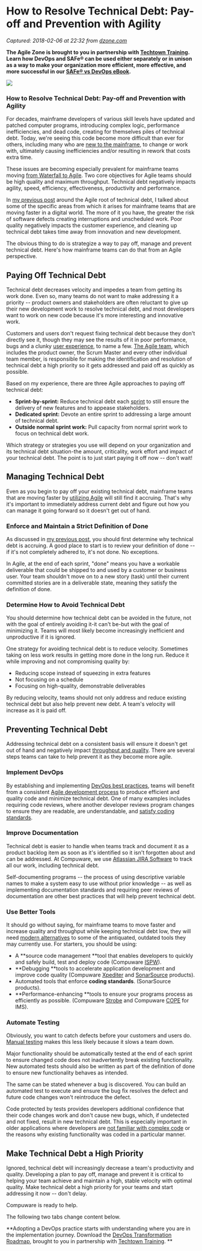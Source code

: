 # How to Resolve Technical Debt: Pay-off and Prevention with Agility

_Captured: 2018-02-06 at 22:32 from [dzone.com](https://dzone.com/articles/how-to-resolve-technical-debt-pay-off-and-preventi?edition=359128&utm_source=Zone%20Newsletter&utm_medium=email&utm_campaign=agile%202018-02-06)_

**The Agile Zone is brought to you in partnership with [Techtown Training](https://dzone.com/go?i=275424&u=http%3A%2F%2Ftechtowntraining.com%2F%3Futm_source%3Ddzone%26utm_medium%3Dfooter). Learn how DevOps and SAFe® can be used either separately or in unison as a way to make your organization more efficient, more effective, and more successful in our [SAFe® vs DevOps eBook](https://dzone.com/go?i=275424&u=http%3A%2F%2Fpages.aspeinc.com%2FSAFe-vs-DevOps.html%3Futm_source%3Ddzone%26utm_medium%3Dfooter%26utm_campaign%3Dsafe_vs_devops%26utm_content%3Debook).**

![](https://compuware.com/wp-content/uploads/2018/01/techdebtbw.png)

### How to Resolve Technical Debt: Pay-off and Prevention with Agility

For decades, mainframe developers of various skill levels have updated and patched computer programs, introducing complex logic, performance inefficiencies, and dead code, creating for themselves piles of technical debt. Today, we're seeing this code become more difficult than ever for others, including many who are [new to the mainframe](https://compuware.com/next-generation-developers/), to change or work with, ultimately causing inefficiencies and/or resulting in rework that costs extra time.

These issues are becoming especially prevalent for mainframe teams moving [from Waterfall to Agile](https://resources.compuware.com/ditch_waterfall_for_devops). Two core objectives for Agile teams should be high quality and maximum throughput. Technical debt negatively impacts agility, speed, efficiency, effectiveness, productivity and performance.

In [my previous post](https://compuware.com/how-to-resolve-technical-debt/) around the Agile root of technical debt, I talked about some of the specific areas from which it arises for mainframe teams that are moving faster in a digital world. The more of it you have, the greater the risk of software defects creating interruptions and unscheduled work. Poor quality negatively impacts the customer experience, and cleaning up technical debt takes time away from innovation and new development.

The obvious thing to do is strategize a way to pay off, manage and prevent technical debt. Here's how mainframe teams can do that from an Agile perspective.

## Paying Off Technical Debt

Technical debt decreases velocity and impedes a team from getting its work done. Even so, many teams do not want to make addressing it a priority -- product owners and stakeholders are often reluctant to give up their new development work to resolve technical debt, and most developers want to work on new code because it's more interesting and innovative work.

Customers and users don't request fixing technical debt because they don't directly see it, though they may see the results of it in poor performance, bugs and a clunky [user experience](https://compuware.com/agile-design-mainframe/), to name a few. [The Agile team](https://compuware.com/build-scrum-team/), which includes the product owner, the Scrum Master and every other individual team member, is responsible for making the identification and resolution of technical debt a high priority so it gets addressed and paid off as quickly as possible.

Based on my experience, there are three Agile approaches to paying off technical debt:

  * **Sprint-by-sprint:** Reduce technical debt each [sprint](https://compuware.com/2-week-cobol-sprint-mainframe-shops-need/) to still ensure the delivery of new features and to appease stakeholders.
  * **Dedicated sprint:** Devote an entire sprint to addressing a large amount of technical debt.
  * **Outside normal sprint work:** Pull capacity from normal sprint work to focus on technical debt work.

Which strategy or strategies you use will depend on your organization and its technical debt situation-the amount, criticality, work effort and impact of your technical debt. The point is to just start paying it off now -- don't wait!

## Managing Technical Debt

Even as you begin to pay off your existing technical debt, mainframe teams that are moving faster by [utilizing Agile](https://resources.compuware.com/ten-steps-to-true-mainframe-agility?utm_campaign=FY17Q4_WP_%208%20Steps%20To%20True%20Mainframe%20Agility&utm_source=Web) will still find it accruing. That's why it's important to immediately address current debt and figure out how you can manage it going forward so it doesn't get out of hand.

### Enforce and Maintain a Strict Definition of Done

As discussed in [my previous post](https://compuware.com/how-to-resolve-technical-debt/), you should first determine why technical debt is accruing. A good place to start is to review your definition of done -- if it's not completely adhered to, it's not done. No exceptions.

In Agile, at the end of each sprint, "done" means you have a workable deliverable that could be shipped to and used by a customer or business user. Your team shouldn't move on to a new story (task) until their current committed stories are in a deliverable state, meaning they satisfy the definition of done.

### Determine How to Avoid Technical Debt

You should determine how technical debt can be avoided in the future, not with the goal of entirely avoiding it-it can't be-but with the goal of minimizing it. Teams will most likely become increasingly inefficient and unproductive if it is ignored.

One strategy for avoiding technical debt is to reduce velocity. Sometimes taking on less work results in getting more done in the long run. Reduce it while improving and not compromising quality by:

  * Reducing scope instead of squeezing in extra features
  * Not focusing on a schedule
  * Focusing on high-quality, demonstrable deliverables

By reducing velocity, teams should not only address and reduce existing technical debt but also help prevent new debt. A team's velocity will increase as it is paid off.

## Preventing Technical Debt

Addressing technical debt on a consistent basis will ensure it doesn't get out of hand and negatively impact [throughput and quality](https://www.linkedin.com/pulse/top-cio-to-do-2018-mainframe-accountability-christopher-o-malley/). There are several steps teams can take to help prevent it as they become more agile.

### Implement DevOps

By establishing and implementing [DevOps best practices](https://compuware.com/road-to-cross-platform-devops/), teams will benefit from a consistent [Agile development process](https://compuware.com/lifecycle-overview/) to produce efficient and quality code and minimize technical debt. One of many examples includes requiring code reviews, where another developer reviews program changes to ensure they are readable, are understandable, and [satisfy coding standards](https://compuware.com/partnerships/sonarsource/).

### Improve Documentation

Technical debt is easier to handle when teams track and document it as a product backlog item as soon as it's identified so it isn't forgotten about and can be addressed. At Compuware, we use [Atlassian JIRA Software](https://compuware.com/partnerships/jira/) to track all our work, including technical debt.

Self-documenting programs -- the process of using descriptive variable names to make a system easy to use without prior knowledge -- as well as implementing documentation standards and requiring peer reviews of documentation are other best practices that will help prevent technical debt.

### Use Better Tools

It should go without saying, for mainframe teams to move faster and increase quality and throughput while keeping technical debt low, they will need [modern alternatives](https://compuware.com/products/) to some of the antiquated, outdated tools they may currently use. For starters, you should be using:

  * A **source code management **tool that enables developers to quickly and safely build, test and deploy code (Compuware [ISPW](https://compuware.com/ispw-source-code-management/)).
  * **Debugging **tools to accelerate application development and improve code quality (Compuware [Xpediter](https://compuware.com/xpediter-mainframe-debugging-tools/) and [SonarSource](https://compuware.com/partnerships/sonarsource/) products).
  * Automated tools that enforce **coding standards**. (SonarSource products).
  * **Performance-enhancing **tools to ensure your programs process as efficiently as possible. (Compuware [Strobe](https://compuware.com/strobe-mainframe-performance-monitoring/) and Compuware [COPE](https://compuware.com/cope-ims-virtualization/) for IMS).

### Automate Testing

Obviously, you want to catch defects before your customers and users do. [Manual testing](https://compuware.com/automated-unit-testing/) makes this less likely because it slows a team down.

Major functionality should be automatically tested at the end of each sprint to ensure changed code does not inadvertently break existing functionality. New automated tests should also be written as part of the definition of done to ensure new functionality behaves as intended.

The same can be stated whenever a bug is discovered. You can build an automated test to execute and ensure the bug fix resolves the defect and future code changes won't reintroduce the defect.

Code protected by tests provides developers additional confidence that their code changes work and don't cause new bugs, which, if undetected and not fixed, result in new technical debt. This is especially important in older applications where developers are [not familiar with complex code](https://compuware.com/topaz-for-program-analysis/) or the reasons why existing functionality was coded in a particular manner.

## Make Technical Debt a High Priority

Ignored, technical debt will increasingly decrease a team's productivity and quality. Developing a plan to pay off, manage and prevent it is critical to helping your team achieve and maintain a high, stable velocity with optimal quality. Make technical debt a high priority for your teams and start addressing it now -- don't delay.

Compuware is ready to help.

The following two tabs change content below.

**Adopting a DevOps practice starts with understanding where you are in the implementation journey. Download the [DevOps Transformation Roadmap](https://dzone.com/go?i=266427&u=http%3A%2F%2Fpages.techtowntraining.com%2FDevOpsRoadmapDzone_DevOpsTransformationRoadmap.html%3Futm_source%3Ddzone%26utm_medium%3Dheader%26utm_campaign%3Ddevops-transformation), brought to you in partnership with [Techtown Training](https://dzone.com/go?i=266427&u=http%3A%2F%2Fwww.techtowntraining.com%2F). **
